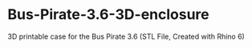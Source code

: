 # Bus-Pirate-3.6-3D-enclosure
3D printable case for the Bus Pirate 3.6 (STL File, Created with Rhino 6)
